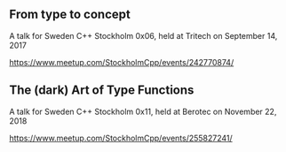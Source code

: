 From type to concept
--------------------

A talk for Sweden C++ Stockholm 0x06, held at Tritech on September 14, 2017

https://www.meetup.com/StockholmCpp/events/242770874/

The (dark) Art of Type Functions
--------------------------------

A talk for Sweden C++ Stockholm 0x11, held at Berotec on November 22, 2018

https://www.meetup.com/StockholmCpp/events/255827241/
